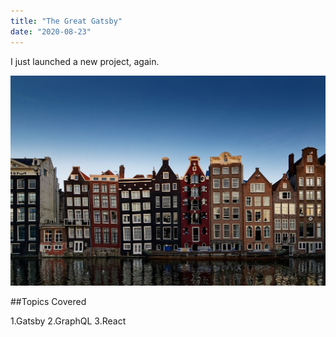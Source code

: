 ```yaml
---
title: "The Great Gatsby"
date: "2020-08-23"
---
```


I just launched a new project, again.

![Houses](./house.jpg)

##Topics Covered

1.Gatsby
2.GraphQL
3.React
